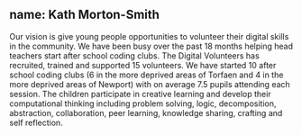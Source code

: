 name: Kath Morton-Smith
---
Our vision is give young people opportunities to volunteer their digital skills in the community. We have been busy over the past 18 months helping
head teachers start after school coding clubs. The Digital Volunteers has recruited, trained and supported 15 volunteers. We have started 10 after school
coding clubs (6 in the more deprived areas of Torfaen and 4 in the more deprived areas of Newport) with on average 7.5 pupils attending each session. The children participate in creative learning and develop their computational thinking including problem solving, logic, decomposition, abstraction, collaboration, peer learning, knowledge sharing, crafting and self reflection.